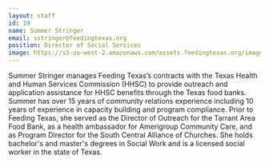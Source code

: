 ```yaml
---
layout: staff
id: 19
name: Summer Stringer
email: sstringer@feedingtexas.org
position: Director of Social Services
image: https://s3-us-west-2.amazonaws.com/assets.feedingtexas.org/images/staff/summer-stringer.JPG
---
```

Summer Stringer manages Feeding Texas’s contracts with the Texas Health and Human Services Commission (HHSC) to provide outreach and application assistance for HHSC benefits through the Texas food banks. Summer has over 15 years of community relations experience including 10 years of experience in capacity building and program compliance. Prior to Feeding Texas, she served as the Director of Outreach for the Tarrant Area Food Bank, as a health ambassador for Amerigroup Community Care, and as Program Director for the South Central Alliance of Churches. She holds bachelor's and master's degrees in Social Work and is a licensed social worker in the state of Texas.
